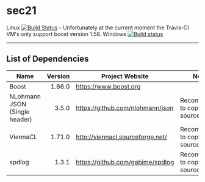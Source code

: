 # sec21

Linux [![Build Status](https://travis-ci.org/MichaelMiller-/sec21.svg?branch=master)](https://travis-ci.org/MichaelMiller-/sec21) - Unfortunately at the current moment the Travis-CI VM's only support boost version 1.58. 
Windows [![Build status](https://ci.appveyor.com/api/projects/status/4s6bg4yexj0cna45?svg=true)](https://ci.appveyor.com/project/MichaelMiller-/sec21)

---------------------------------------

## List of Dependencies

| Name | Version | Project Website | Note |
|-------|---------:|------------------------|-|
| Boost | 1.66.0 | https://www.boost.org | |
| NLohmann JSON (Single header) | 3.5.0 | https://github.com/nlohmann/json | Recommened to copy in source tree |
| ViennaCL | 1.71.0 | http://viennacl.sourceforge.net/ | Recommened to copy in source tree |
| spdlog | 1.3.1 | https://github.com/gabime/spdlog | Recommened to copy in source tree |
